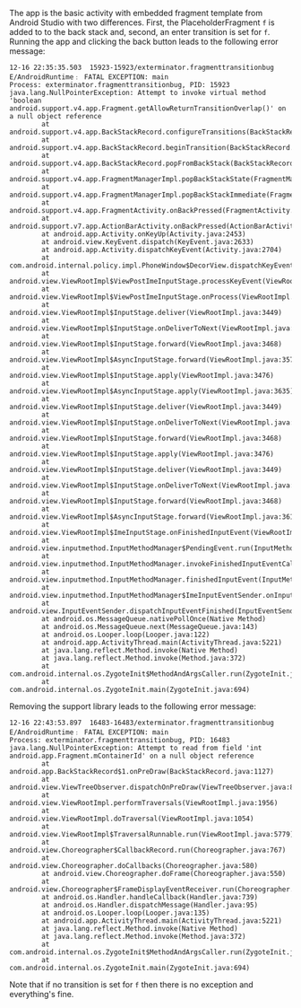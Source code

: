The app is the basic activity with embedded fragment template from Android Studio
with two differences. First, the PlaceholderFragment `f` is added to to the back
stack and, second, an enter transition is set for `f`. Running the app and clicking
the back button leads to the following error message:

    12-16 22:35:35.503  15923-15923/exterminator.fragmenttransitionbug E/AndroidRuntime﹕ FATAL EXCEPTION: main
    Process: exterminator.fragmenttransitionbug, PID: 15923
    java.lang.NullPointerException: Attempt to invoke virtual method 'boolean android.support.v4.app.Fragment.getAllowReturnTransitionOverlap()' on a null object reference
            at android.support.v4.app.BackStackRecord.configureTransitions(BackStackRecord.java:1201)
            at android.support.v4.app.BackStackRecord.beginTransition(BackStackRecord.java:1029)
            at android.support.v4.app.BackStackRecord.popFromBackStack(BackStackRecord.java:883)
            at android.support.v4.app.FragmentManagerImpl.popBackStackState(FragmentManager.java:1541)
            at android.support.v4.app.FragmentManagerImpl.popBackStackImmediate(FragmentManager.java:502)
            at android.support.v4.app.FragmentActivity.onBackPressed(FragmentActivity.java:176)
            at android.support.v7.app.ActionBarActivity.onBackPressed(ActionBarActivity.java:298)
            at android.app.Activity.onKeyUp(Activity.java:2453)
            at android.view.KeyEvent.dispatch(KeyEvent.java:2633)
            at android.app.Activity.dispatchKeyEvent(Activity.java:2704)
            at com.android.internal.policy.impl.PhoneWindow$DecorView.dispatchKeyEvent(PhoneWindow.java:2221)
            at android.view.ViewRootImpl$ViewPostImeInputStage.processKeyEvent(ViewRootImpl.java:3918)
            at android.view.ViewRootImpl$ViewPostImeInputStage.onProcess(ViewRootImpl.java:3880)
            at android.view.ViewRootImpl$InputStage.deliver(ViewRootImpl.java:3449)
            at android.view.ViewRootImpl$InputStage.onDeliverToNext(ViewRootImpl.java:3502)
            at android.view.ViewRootImpl$InputStage.forward(ViewRootImpl.java:3468)
            at android.view.ViewRootImpl$AsyncInputStage.forward(ViewRootImpl.java:3578)
            at android.view.ViewRootImpl$InputStage.apply(ViewRootImpl.java:3476)
            at android.view.ViewRootImpl$AsyncInputStage.apply(ViewRootImpl.java:3635)
            at android.view.ViewRootImpl$InputStage.deliver(ViewRootImpl.java:3449)
            at android.view.ViewRootImpl$InputStage.onDeliverToNext(ViewRootImpl.java:3502)
            at android.view.ViewRootImpl$InputStage.forward(ViewRootImpl.java:3468)
            at android.view.ViewRootImpl$InputStage.apply(ViewRootImpl.java:3476)
            at android.view.ViewRootImpl$InputStage.deliver(ViewRootImpl.java:3449)
            at android.view.ViewRootImpl$InputStage.onDeliverToNext(ViewRootImpl.java:3502)
            at android.view.ViewRootImpl$InputStage.forward(ViewRootImpl.java:3468)
            at android.view.ViewRootImpl$AsyncInputStage.forward(ViewRootImpl.java:3611)
            at android.view.ViewRootImpl$ImeInputStage.onFinishedInputEvent(ViewRootImpl.java:3772)
            at android.view.inputmethod.InputMethodManager$PendingEvent.run(InputMethodManager.java:2208)
            at android.view.inputmethod.InputMethodManager.invokeFinishedInputEventCallback(InputMethodManager.java:1849)
            at android.view.inputmethod.InputMethodManager.finishedInputEvent(InputMethodManager.java:1840)
            at android.view.inputmethod.InputMethodManager$ImeInputEventSender.onInputEventFinished(InputMethodManager.java:2185)
            at android.view.InputEventSender.dispatchInputEventFinished(InputEventSender.java:141)
            at android.os.MessageQueue.nativePollOnce(Native Method)
            at android.os.MessageQueue.next(MessageQueue.java:143)
            at android.os.Looper.loop(Looper.java:122)
            at android.app.ActivityThread.main(ActivityThread.java:5221)
            at java.lang.reflect.Method.invoke(Native Method)
            at java.lang.reflect.Method.invoke(Method.java:372)
            at com.android.internal.os.ZygoteInit$MethodAndArgsCaller.run(ZygoteInit.java:899)
            at com.android.internal.os.ZygoteInit.main(ZygoteInit.java:694)

Removing the support library leads to the following error message:

    12-16 22:43:53.897  16483-16483/exterminator.fragmenttransitionbug E/AndroidRuntime﹕ FATAL EXCEPTION: main
    Process: exterminator.fragmenttransitionbug, PID: 16483
    java.lang.NullPointerException: Attempt to read from field 'int android.app.Fragment.mContainerId' on a null object reference
            at android.app.BackStackRecord$1.onPreDraw(BackStackRecord.java:1127)
            at android.view.ViewTreeObserver.dispatchOnPreDraw(ViewTreeObserver.java:847)
            at android.view.ViewRootImpl.performTraversals(ViewRootImpl.java:1956)
            at android.view.ViewRootImpl.doTraversal(ViewRootImpl.java:1054)
            at android.view.ViewRootImpl$TraversalRunnable.run(ViewRootImpl.java:5779)
            at android.view.Choreographer$CallbackRecord.run(Choreographer.java:767)
            at android.view.Choreographer.doCallbacks(Choreographer.java:580)
            at android.view.Choreographer.doFrame(Choreographer.java:550)
            at android.view.Choreographer$FrameDisplayEventReceiver.run(Choreographer.java:753)
            at android.os.Handler.handleCallback(Handler.java:739)
            at android.os.Handler.dispatchMessage(Handler.java:95)
            at android.os.Looper.loop(Looper.java:135)
            at android.app.ActivityThread.main(ActivityThread.java:5221)
            at java.lang.reflect.Method.invoke(Native Method)
            at java.lang.reflect.Method.invoke(Method.java:372)
            at com.android.internal.os.ZygoteInit$MethodAndArgsCaller.run(ZygoteInit.java:899)
            at com.android.internal.os.ZygoteInit.main(ZygoteInit.java:694)


Note that if no transition is set for `f` then there is no exception and everything's fine.
